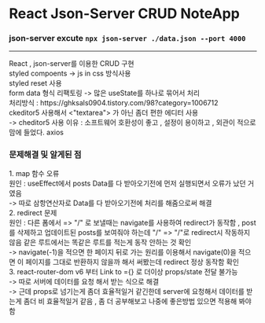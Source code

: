 # React Json-Server CRUD NoteApp

### json-server excute `npx json-server ./data.json --port 4000`

<hr>
React , json-server를 이용한 CRUD 구현 <br>
styled compoents  -> js in css 방식사용 <br>
styled reset 사용 <br>
form data 형식 리팩토링 -> 많은 useState를 하나로 묶어서 처리 <br>
처리방식 : https://ghksals0904.tistory.com/98?category=1006712<br>
ckeditor5 사용해서 <"textarea"> 가 아닌 좀더 편한 에디터 사용 <br>
-> cheditor5 사용 이유 : 소프트웨어 호환성이 좋고 , 설정이 용이하고 , 외관이 적으로 맘에 들었다.
axios 

<h3>문제해결 및 알게된 점</h3>
1. map 함수 오류 <br>
원인 : useEffect에서 posts Data를 다 받아오기전에 먼저 실행되면서 오류가 났던 거였음 <br>
-> 따로 삼항연산자로 Data를 다 받아오기전에 처리를 해줌으로써 해결 <br>
2. redirect 문제 <br>
원인 : 다른 폼에서  => "/" 로 보낼때는 navigate를 사용하여 redirect가 동작함 ,  post를 삭제하고 업데이트된 posts를 보여줘야 하는데 "/" => "/"로  redirect시 작동하지 않음 
같은 루트에서는 똑같은 루트를 적는게 동작 안하는 것 확인 <br>
-> navigate(-1)을 적으면 한 페이지 뒤로 가는 원리를 이용해서 navigate(0)을 적으면 이 페이지를 그대로 반환하지 않을까 해서 써봤는데 redirect 정상 동작함 확인 <br>
3. react-router-dom v6 부터 Link to ={} 로 더이상 props/state 전달 불가능 <br>
-> 따로 서버에 데이터를 요청 해서 받는 식으로 해결 <br>
-> 근데 props로 넘기는게 좀더 효율적일거 같긴한데 server에 요청해서 데이터를 받는게 좀더 비 효율적일거 같음 , 좀 더 공부해보고 나중에 좋은방법 있으면 적용해 봐야함 

